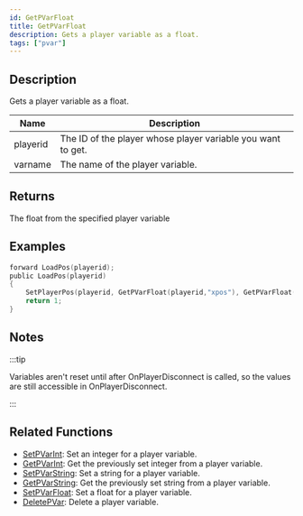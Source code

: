 ```yaml
---
id: GetPVarFloat
title: GetPVarFloat
description: Gets a player variable as a float.
tags: ["pvar"]
---
```


## Description

Gets a player variable as a float.

| Name     | Description                                                 |
| -------- | ----------------------------------------------------------- |
| playerid | The ID of the player whose player variable you want to get. |
| varname  | The name of the player variable.                            |

## Returns

The float from the specified player variable

## Examples

```c
forward LoadPos(playerid);
public LoadPos(playerid)
{
    SetPlayerPos(playerid, GetPVarFloat(playerid,"xpos"), GetPVarFloat(playerid,"ypos"), GetPVarFloat(playerid,"zpos"));
    return 1;
}
```

## Notes

:::tip

Variables aren't reset until after OnPlayerDisconnect is called, so the values are still accessible in OnPlayerDisconnect.

:::

## Related Functions

- [SetPVarInt](functions/SetPVarInt.md): Set an integer for a player variable.
- [GetPVarInt](functions/GetPVarInt.md): Get the previously set integer from a player variable.
- [SetPVarString](functions/SetPVarString.md): Set a string for a player variable.
- [GetPVarString](functions/GetPVarString.md): Get the previously set string from a player variable.
- [SetPVarFloat](functions/SetPVarFloat.md): Set a float for a player variable.
- [DeletePVar](functions/DeletePVar.md): Delete a player variable.
